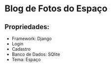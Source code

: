 # Blog de Fotos do Espaço

## Propriedades:
- Framework: Django
- Login
- Cadastro
- Banco de Dados: SQlite
- Tema: Espaço


